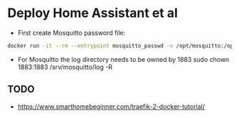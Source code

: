 # Deploy Home Assistant et al

- First create Mosquitto password file:
```bash
docker run -it --rm --entrypoint mosquitto_passwd -v /opt/mosquitto:/opt/mosquitto -u 1000:1000  eclipse-mosquitto:latest -c /opt/mosquitto/pwfile kushal
```
- For Mosquitto the log directory needs to be owned by 1883
sudo chown 1883:1883 /srv/mosquitto/log -R

## TODO
- https://www.smarthomebeginner.com/traefik-2-docker-tutorial/
